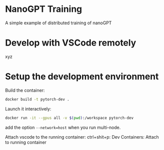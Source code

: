 # NanoGPT Training

A simple example of distributed training of nanoGPT

# Develop with VSCode remotely
xyz

# Setup the development environment

Build the container:
```bash
docker build -t pytorch-dev .
```

Launch it interactively:
```bash
docker run -it --gpus all -v $(pwd):/workspace pytorch-dev
```

add the option `--network=host` when you run multi-node.

Attach vscode to the running container:
ctrl+shit+p: Dev Containers: Attach to running container